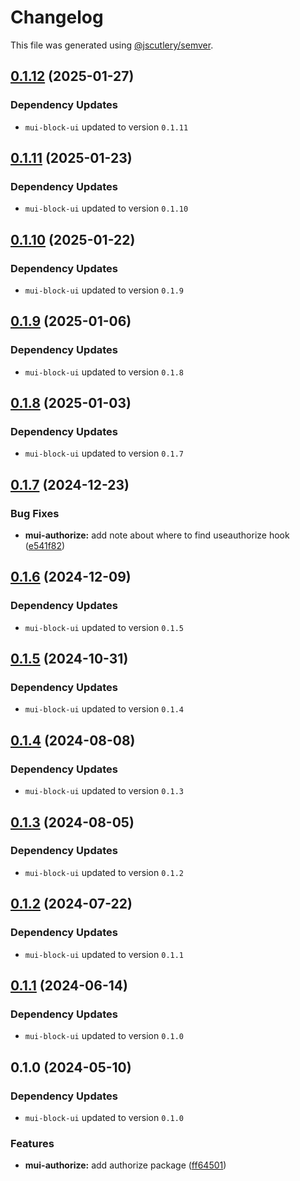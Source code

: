 # Changelog

This file was generated using [@jscutlery/semver](https://github.com/jscutlery/semver).

## [0.1.12](https://github.com/Availity/element/compare/@availity/mui-authorize@0.1.11...@availity/mui-authorize@0.1.12) (2025-01-27)

### Dependency Updates

* `mui-block-ui` updated to version `0.1.11`
## [0.1.11](https://github.com/Availity/element/compare/@availity/mui-authorize@0.1.10...@availity/mui-authorize@0.1.11) (2025-01-23)

### Dependency Updates

* `mui-block-ui` updated to version `0.1.10`
## [0.1.10](https://github.com/Availity/element/compare/@availity/mui-authorize@0.1.9...@availity/mui-authorize@0.1.10) (2025-01-22)

### Dependency Updates

* `mui-block-ui` updated to version `0.1.9`
## [0.1.9](https://github.com/Availity/element/compare/@availity/mui-authorize@0.1.8...@availity/mui-authorize@0.1.9) (2025-01-06)

### Dependency Updates

* `mui-block-ui` updated to version `0.1.8`
## [0.1.8](https://github.com/Availity/element/compare/@availity/mui-authorize@0.1.7...@availity/mui-authorize@0.1.8) (2025-01-03)

### Dependency Updates

* `mui-block-ui` updated to version `0.1.7`
## [0.1.7](https://github.com/Availity/element/compare/@availity/mui-authorize@0.1.6...@availity/mui-authorize@0.1.7) (2024-12-23)


### Bug Fixes

* **mui-authorize:** add note about where to find useauthorize hook ([e541f82](https://github.com/Availity/element/commit/e541f82f358cf6257b9c10bae2ad52282500a81c))

## [0.1.6](https://github.com/Availity/element/compare/@availity/mui-authorize@0.1.5...@availity/mui-authorize@0.1.6) (2024-12-09)

### Dependency Updates

* `mui-block-ui` updated to version `0.1.5`
## [0.1.5](https://github.com/Availity/element/compare/@availity/mui-authorize@0.1.4...@availity/mui-authorize@0.1.5) (2024-10-31)

### Dependency Updates

* `mui-block-ui` updated to version `0.1.4`
## [0.1.4](https://github.com/Availity/element/compare/@availity/mui-authorize@0.1.3...@availity/mui-authorize@0.1.4) (2024-08-08)

### Dependency Updates

* `mui-block-ui` updated to version `0.1.3`
## [0.1.3](https://github.com/Availity/element/compare/@availity/mui-authorize@0.1.2...@availity/mui-authorize@0.1.3) (2024-08-05)

### Dependency Updates

* `mui-block-ui` updated to version `0.1.2`
## [0.1.2](https://github.com/Availity/element/compare/@availity/mui-authorize@0.1.1...@availity/mui-authorize@0.1.2) (2024-07-22)

### Dependency Updates

* `mui-block-ui` updated to version `0.1.1`
## [0.1.1](https://github.com/Availity/element/compare/@availity/mui-authorize@0.1.0...@availity/mui-authorize@0.1.1) (2024-06-14)

### Dependency Updates

* `mui-block-ui` updated to version `0.1.0`
## 0.1.0 (2024-05-10)

### Dependency Updates

* `mui-block-ui` updated to version `0.1.0`

### Features

* **mui-authorize:** add authorize package ([ff64501](https://github.com/Availity/element/commit/ff6450141021d74657e53e85213ce00b638a6465))
